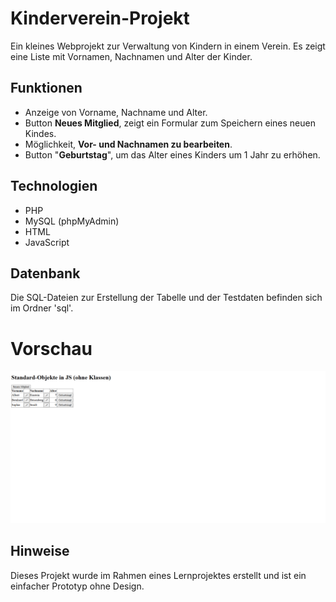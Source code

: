 # Kinderverein-Projekt
Ein kleines Webprojekt zur Verwaltung von Kindern in einem Verein. Es zeigt eine Liste mit Vornamen, Nachnamen und Alter der Kinder.

## Funktionen
- Anzeige von Vorname, Nachname und Alter.
- Button **Neues Mitglied**, zeigt ein Formular zum Speichern eines neuen Kindes.
- Möglichkeit, **Vor- und Nachnamen zu bearbeiten**.
- Button "**Geburtstag**", um das Alter eines Kinders um 1 Jahr zu erhöhen.

## Technologien
- PHP
- MySQL (phpMyAdmin)
- HTML
- JavaScript

## Datenbank
Die SQL-Dateien zur Erstellung der Tabelle und der Testdaten befinden sich im Ordner 'sql'.

# Vorschau
![Screenshot](kinderverein.png)

## Hinweise
Dieses Projekt wurde im Rahmen eines Lernprojektes erstellt und ist ein einfacher Prototyp ohne Design.

